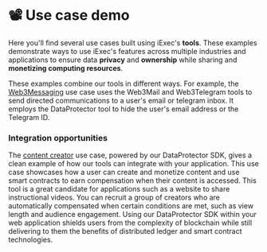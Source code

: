 # 📽 Use case demo

Here you'll find several use cases built using iExec's **tools**. These examples
demonstrate ways to use iExec's features across multiple industries and
applications to ensure data **privacy** and **ownership** while sharing and
**monetizing computing resources**.

These examples combine our tools in different ways. For example, the
[Web3Messaging](./use-case-demo/web3messaging.md) use case uses the Web3Mail and
Web3Telegram tools to send directed communications to a user's email or telegram
inbox. It employs the DataProtector tool to hide the user's email address or the
Telegram ID.

### Integration opportunities

The [content creator](./use-case-demo/content-creator.md) use case, powered by
our DataProtector SDK, gives a clean example of how our tools can integrate with
your application. This use case showcases how a user can create and monetize
content and use smart contracts to earn compensation when their content is
accessed. This tool is a great candidate for applications such as a website to
share instructional videos. You can recruit a group of creators who are
automatically compensated when certain conditions are met, such as view length
and audience engagement. Using our DataProtector SDK within your web application
shields users from the complexity of blockchain while still delivering to them
the benefits of distributed ledger and smart contract technologies.

